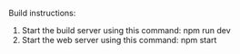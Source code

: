 Build instructions:

1. Start the build server using this command: npm run dev
2. Start the web server using this command: npm start

